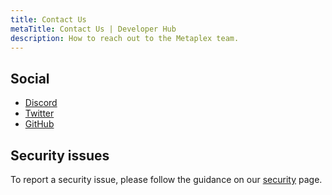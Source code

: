 ```yaml
---
title: Contact Us
metaTitle: Contact Us | Developer Hub
description: How to reach out to the Metaplex team.
---
```


## Social

- [Discord][]
- [Twitter][]
- [GitHub][]

## Security issues

To report a security issue, please follow the guidance on our [security](/security) page.

[discord]: https://discord.com/invite/metaplex
[twitter]: https://twitter.com/metaplex
[github]: https://github.com/metaplex-foundation
